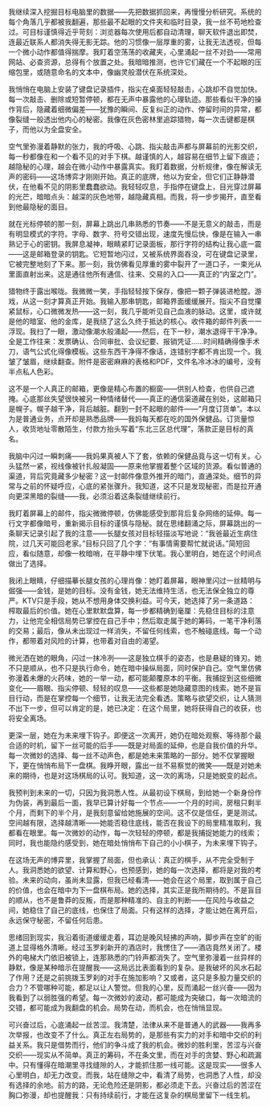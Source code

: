 我继续深入挖掘目标电脑里的数据——先把数据抓回来，再慢慢分析研究。系统的每个角落几乎都被我翻遍，那些最不起眼的文件夹和临时目录，我一丝不苟地检查过。可目标谨慎得近乎苛刻：浏览器每次使用后都自动清理，聊天软件退出即焚，连最近联系人都消失得无影无踪。他的习惯像一层厚重的雾，让我无法透视，但每一个微小动作都值得揣摩。我盯着空荡荡的收藏夹，心里涌起一丝不对劲——常用网站、必查资源，总得有个放置之处。我暗暗推测，也许它们藏在一个不起眼的压缩包里，或随意命名的文本中，像幽灵般潜伏在系统深处。

我悄悄在电脑上安装了键盘记录插件，指尖在桌面轻轻敲击，心跳却不自觉加快。每一次敲击、删除或短暂停顿，都在无声中暴露他的心理轨迹。那些看似干净的操作背后，隐藏着细微偏差——犹豫的瞬间、反复纠正的动作、停留时间的异常，都像裂缝一般透出他内心的秘密。我像在灰色密林里追踪猎物，每一次击键都是棋子，而他以为全盘安全。

空气里弥漫着静默的张力，我的呼吸、心跳、指尖敲击声都与屏幕前的光影交织，每一秒都像在和一个看不见的对手下棋。越谨慎的人，越容易在细节上留下痕迹；越隐秘的心理，越会在微小动作中暴露真实。我盯着数据，分析规律，像在解读无声的密码——这场博弈才刚刚开始。真正的底牌，他以为安全，但它们正静静潜伏，在他看不见的阴影里蠢蠢欲动。我轻轻叹息，手指停在键盘上，目光穿过屏幕的光芒，暗暗点头：越深的灰色地带，越隐藏真相。而我，将一步步揭开，直至看到他最隐秘的面目。

就在光标停顿的那一刻，屏幕上跳出几串熟悉的节奏——不是无意义的敲击，而是有明显模式的字符。字母、数字、符号交错出现，速度先慢后快，像是在输入一串熟记于心的密钥。我屏息凝神，眼睛紧盯记录面板，那行字符的结构让我心底一震——这是邮箱登录的钥匙。它短暂地闪过，又被系统界面吞没，可在键盘记录里，它被完整地刻了下来。那一刻，我仿佛看见厚重的雾中裂开了一道口子，一束光从里面直射出来。这是通往他所有通信、往来、交易的入口——真正的“内室之门”。

猎物终于露出喉咙。我微微一笑，手指轻轻按下保存，像把一颗子弹装进枪膛。游戏，从这一刻才算真正开始。我输入那串钥匙，邮箱界面缓缓展开。指尖不自觉攥紧鼠标，心口微微发热——这一刻，我几乎能听见自己血液的脉动。这里，或许就是他的暗室、他的金库，是我绕了这么久终于抵达的核心。收件箱的邮件列表一一浮现。我扫了一眼，激动像潮水般涌起——然后，在下一秒，潮水退得干干净净。全是工作往来：发票确认、合同审批、会议纪要、报销凭证……时间精确得像手术刀，语气公式化得像模板。这些东西干净得不像话，连错别字都不肯出现一个。我皱了皱眉，继续翻查。附件是密密麻麻的表格和PDF，文件名冷冰冰的编号，没有半点私人色彩。

这不是一个人真正的邮箱，更像是精心布置的橱窗——供别人检查，也供自己遮掩。心底那丝失望很快被另一种情绪替代——真正的通信渠道藏在别处，这邮箱只是幌子。幌子越干净，背后越脏。翻到一封不起眼的邮件——“月度订货单”。本以为是普通业务，点开却是熟悉品牌——我妈每天都在吃的国外保健品。订货量惊人，收货地址零散陌生，付款方抬头写着“东北三区总代理”，落款正是目标的真名。

我脑中闪过一瞬刺痛——我妈果真被人下了套，依赖的保健品竟与这一切有关。心头猛然一紧，视线像被针扎般凝固——原来他掌握着整个区域的货源。看似普通的渠道，背后究竟藏多少秘密？这一封邮件像意外推开的暗门，直通深处。细节的异常与之前的怀疑呼应，心底的紧张骤升。我知道，这不只是发现秘密，而是拉开通向更深黑暗的裂缝——我，必须沿着这条裂缝继续前行。

我盯着屏幕上的邮件，指尖微微停顿，仿佛能感受到那背后复杂网络的延伸。每一行文字都像暗号，重新揭示目标的谨慎与隐秘。就在思绪翻涌之际，屏幕跳出的一条聊天记录引起了我的注意——长腿女孩对目标轻描淡写地说：“我爸最近生病住院，过几天可能回老家。”目标只回了几个字：“有事情需要帮忙就说话。”简短回应，看似随意，却像一枚暗哨，在平静中埋下伏笔。我心里明白，她在这个时间点做出了选择。

我闭上眼睛，仔细描摹长腿女孩的心理肖像：她盯着屏幕，眼神里闪过一丝精明与倔强——金钱，是她的目标。没有金钱，她无法维持生活，也无法保全独立的尊严。KTV只是手段，她从不想用身体交换利益。可今天，她选择了另一条道路：榨取最后的价值。她在心里默默盘算，每一步都精确到毫厘：先稳住目标的注意力，让他完全相信局势已掌控在自己手中；然后取走属于她的筹码，一笔干净利落的交易；最后，像从未出现过一样消失，不留任何线索，也不触碰底线。每一个动作，都带着对风险的计算，也带着对自由的渴望。

微光洒在她的眼角，闪过一抹冷冽——这是独立棋手的姿态，也是悬疑的锋刃。她不只是顺从，也不只是执行命令，她在暗中操纵局面，同时保护自己。空气里仿佛弥漫着未爆的火药味，她的一举一动，都可能颠覆原本的平衡。我捕捉到这些细微变化——眉眼、指尖停顿、轻轻的叹息——这些都是她隐藏意图的线索。她不是盲目行动，而是在掌控每一个细节，让我无法完全看透。策略与欲望交织，让人猜测不出下一步，但可以肯定的是，她已决定：在这个局里，她将获得自己的收获，也将安全离场。

更深一层，她在为未来埋下钩子。即便这一次离开，她仍在暗处观察、等待那个最合适的时机，留下一丝可能的后手——既是对局面的延伸，也是自我价值的升华。每一次微妙的选择、每一丝不动声色，都是她未来策略的一部分。她不仅掌握眼下，更在悄悄布局下一盘棋。我睁开眼，露出一丝不易察觉的微笑——既是对她未来的期待，也是对这场棋局的认可。我知道，这一次的离场，只是她蜕变的起点。

我预判到未来的一切，只因为我洞悉人性。从最初设下棋局，到给她一个新身份作为伪装，再到最后一面，我早已算计好每一个节点——一个月的时间，房租只剩半个月，而剩下的半个月，是我刻意留给她施展的空间。这不仅是信任，更是测试。空间越有限，选择越清晰——她能否稳住底线，能否在我设下的局里精准取利，我都看在眼里。每一次微妙的动作，每一次轻轻的停顿，都是我捕捉她能力的线索；同时，我也能隐约感受到，她在暗处悄悄布下自己的小小棋子，为未来埋下钩子。

在这场无声的博弈里，我掌握了局面，但也承认：真正的棋手，从不完全受制于人。我洞悉她的欲望、计算和野心，也预感到，她的每一次选择，都将是对我的考验。未来的动向，虽尚未显露，但我已经看清——她会在这个局里，取到属于自己的价值，也会在暗中为下一盘棋布局。她的选择，其实正是我所期待的。不是盲目的顺从，也不是鲁莽的反叛，而是那种精准的、自主的判断——在风险与收益之间，她稳住了自己的底线，也保住了局面。只有这样的选择，才能让她在离开后，永远保守秘密，不留任何后患。

思绪回到现实，我沿着街道缓缓走着，耳边是晚风轻拂的声响，脚步声在空旷的街道上显得格外清晰。经过玉罗刹新开的酒店时，我愣住了——酒店竟然关闭了。楼外的电梯大门依旧被锁上，连那熟悉的门铃声都消失了。空气里弥漫着一丝异样的静默，像是某种暗示在提醒我——这局远比表面看到的复杂。是我破坏的风水石起了作用？还是之前挑拨玉罗刹的对手在施加影响？又或者，这只是多股力量交织的合力？不管哪种可能，都足以让人警觉。但我的心里，反而涌起一丝兴奋——因为我看到了以弱胜强的希望。每一次微妙的波动，都可能成为突破口，每一次暗流的交错，都可能成为我翻盘的机会。局势在动，而机会，也在悄悄显现。

可兴奋过后，心底涌起一丝苦涩。我清楚，法律从来不是普通人的武器——我再多次举报，也改变不了什么。真正左右局势的，是那些有实力的对手和暗中交织的利益关系。我只是借势而行，他们的争斗成了我的机会。微妙的胜利里，苦涩与兴奋交织——现实从不简单。真正的筹码，不在条文里，而在对手的贪婪、野心和疏漏中。只有懂得在暗潮里寻找缝隙的人，才能抓住那一线可能。这是现实——很多人心里明白，却无力改变。而我，站在缝隙之中，看清了局势，也洞悉了人性，却没有选择的余地。前方的路，无论危险还是阴影，都必须走下去。兴奋过后的苦涩在胸口弥漫，却也提醒我：只有持续前行，才能在这复杂的棋局里留下一线生机。
